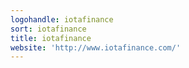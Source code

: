 ```yaml
---
logohandle: iotafinance
sort: iotafinance
title: iotafinance
website: 'http://www.iotafinance.com/'
---
```

